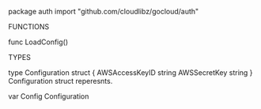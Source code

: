 package auth
    import "github.com/cloudlibz/gocloud/auth"


FUNCTIONS

func LoadConfig()

TYPES

type Configuration struct {
    AWSAccessKeyID string
    AWSSecretKey   string
}
    Configuration struct reperesnts.

var Config Configuration
